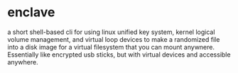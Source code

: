 # enclave
a short shell-based cli for using linux unified key system, kernel logical volume management, and virtual loop devices to make a randomized file into a disk image for a virtual filesystem that you can mount anywnere. Essentially like encrypted usb sticks, but with virtual devices and accessible anywhere.
